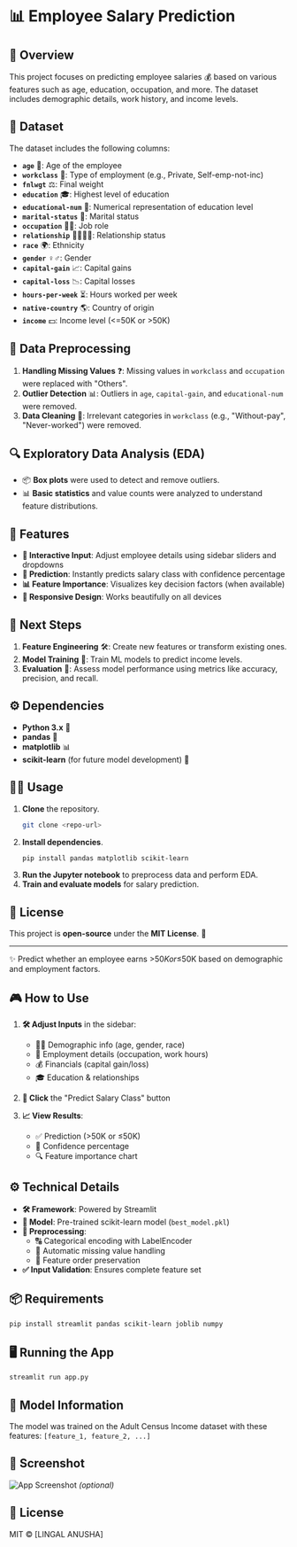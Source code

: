 
# 📊 Employee Salary Prediction

## 🌟 Overview
This project focuses on predicting employee salaries 💰 based on various features such as age, education, occupation, and more. The dataset includes demographic details, work history, and income levels.

## 📂 Dataset
The dataset includes the following columns:
- **`age`** 🎂: Age of the employee
- **`workclass`** 🏢: Type of employment (e.g., Private, Self-emp-not-inc)
- **`fnlwgt`** ⚖️: Final weight
- **`education`** 🎓: Highest level of education
- **`educational-num`** 🔢: Numerical representation of education level
- **`marital-status`** 💍: Marital status
- **`occupation`** 👨‍💼: Job role
- **`relationship`** 👨‍👩‍👧‍👦: Relationship status
- **`race`** 🌍: Ethnicity
- **`gender`** ♀️♂️: Gender
- **`capital-gain`** 📈: Capital gains
- **`capital-loss`** 📉: Capital losses
- **`hours-per-week`** ⏳: Hours worked per week
- **`native-country`** 🌎: Country of origin
- **`income`** 💵: Income level (<=50K or >50K)

## 🧹 Data Preprocessing
1. **Handling Missing Values** ❓: Missing values in `workclass` and `occupation` were replaced with "Others".
2. **Outlier Detection** 📊: Outliers in `age`, `capital-gain`, and `educational-num` were removed.
3. **Data Cleaning** 🧼: Irrelevant categories in `workclass` (e.g., "Without-pay", "Never-worked") were removed.

## 🔍 Exploratory Data Analysis (EDA)
- 📦 **Box plots** were used to detect and remove outliers.
- 📊 **Basic statistics** and value counts were analyzed to understand feature distributions.

## 🚀 Features

- **📝 Interactive Input**: Adjust employee details using sidebar sliders and dropdowns
- **🔮 Prediction**: Instantly predicts salary class with confidence percentage
- **📊 Feature Importance**: Visualizes key decision factors (when available)
- **📱 Responsive Design**: Works beautifully on all devices

## 🚀 Next Steps
1. **Feature Engineering** 🛠️: Create new features or transform existing ones.
2. **Model Training** 🤖: Train ML models to predict income levels.
3. **Evaluation** 📏: Assess model performance using metrics like accuracy, precision, and recall.

## ⚙️ Dependencies
- **Python 3.x** 🐍
- **pandas** 🐼
- **matplotlib** 📊
- **scikit-learn** (for future model development) 🔧

## 🏃‍♂️ Usage
1. **Clone** the repository.  
   ```bash
   git clone <repo-url>
   ```
2. **Install dependencies**.  
   ```bash
   pip install pandas matplotlib scikit-learn
   ```
3. **Run the Jupyter notebook** to preprocess data and perform EDA.  
4. **Train and evaluate models** for salary prediction.  

## 📜 License
This project is **open-source** under the **MIT License**. 🎉  

---

✨ Predict whether an employee earns >$50K or ≤$50K based on demographic and employment factors.


## 🎮 How to Use

1. **🛠️ Adjust Inputs** in the sidebar:
   - 👨‍💼 Demographic info (age, gender, race)
   - 💼 Employment details (occupation, work hours)
   - 💰 Financials (capital gain/loss)
   - 🎓 Education & relationships

2. **🚀 Click** the "Predict Salary Class" button

3. **📈 View Results**:
   - ✅ Prediction (>50K or ≤50K)
   - 💯 Confidence percentage
   - 🔍 Feature importance chart

## ⚙️ Technical Details

- **🛠️ Framework**: Powered by Streamlit
- **🧠 Model**: Pre-trained scikit-learn model (`best_model.pkl`)
- **🔧 Preprocessing**:
  - 🔠 Categorical encoding with LabelEncoder
  - 🧹 Automatic missing value handling
  - 🧩 Feature order preservation
- **✅ Input Validation**: Ensures complete feature set

## 📦 Requirements

```bash
pip install streamlit pandas scikit-learn joblib numpy
```

## 🖥️ Running the App

```bash
streamlit run app.py
```

## 🧠 Model Information

The model was trained on the Adult Census Income dataset with these features:
`[feature_1, feature_2, ...]`

## 📸 Screenshot

![App Screenshot](screenshot.png) *(optional)*

## 📜 License

MIT © [LINGAL ANUSHA]
```

